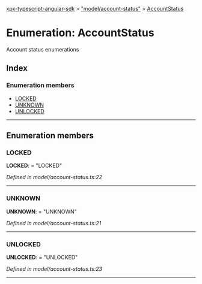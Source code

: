 [xpx-typescript-angular-sdk](../README.md) > ["model/account-status"](../modules/_model_account_status_.md) > [AccountStatus](../enums/_model_account_status_.accountstatus.md)

# Enumeration: AccountStatus

Account status enumerations

## Index

### Enumeration members

* [LOCKED](_model_account_status_.accountstatus.md#locked)
* [UNKNOWN](_model_account_status_.accountstatus.md#unknown)
* [UNLOCKED](_model_account_status_.accountstatus.md#unlocked)

---

## Enumeration members

<a id="locked"></a>

###  LOCKED

**LOCKED**:  = "LOCKED"

*Defined in model/account-status.ts:22*

___
<a id="unknown"></a>

###  UNKNOWN

**UNKNOWN**:  = "UNKNOWN"

*Defined in model/account-status.ts:21*

___
<a id="unlocked"></a>

###  UNLOCKED

**UNLOCKED**:  = "UNLOCKED"

*Defined in model/account-status.ts:23*

___

